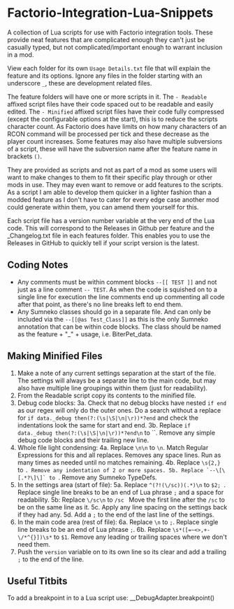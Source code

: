 # Factorio-Integration-Lua-Snippets

A collection of Lua scripts for use with Factorio integration tools. These provide neat features that are complicated enough they can't just be casually typed, but not complicated/important enough to warrant inclusion in a mod.

View each folder for its own `Usage Details.txt` file that will explain the feature and its options. Ignore any files in the folder starting with an underscore `_`, these are development related files.

The feature folders will have one or more scripts in it. The `- Readable` affixed script files have their code spaced out to be readable and easily edited. The `- Minified` affixed script files have their code fully compressed (except the configurable options at the start), this is to reduce the scripts character count. As Factorio does have limits on how many characters of an RCON command will be processed per tick and these decrease as the player count increases.
Some features may also have multiple subversions of a script, these will have the subversion name after the feature name in brackets `()`.

They are provided as scripts and not as part of a mod as some users will want to make changes to them to fit their specific play through or other mods in use. They may even want to remove or add features to the scripts. As a script I am able to develop them quicker in a lighter fashion than a modded feature as I don't have to cater for every edge case another mod could generate within them, you can amend them yourself for this.

Each script file has a version number variable at the very end of the Lua code. This will correspond to the Releases in Github per feature and the _Changelog.txt file in each features folder. This enables you to use the Releases in GitHub to quickly tell if your script version is the latest.



## Coding Notes

- Any comments must be within comment blocks `--[[ TEST ]]` and not just as a line comment `-- TEST`. As when the code is squished on to a single line for execution the line comments end up commenting all code after that point, as there's no line breaks left to end them.
- Any Sumneko classes should go in a separate file. And can only be included via the `--[[@as Test_Class]]` as this is the only Sumneko annotation that can be within code blocks. The class should be named as the feature + "_" + usage, i.e. BiterPet_data.



## Making Minified Files

1. Make a note of any current settings separation at the start of the file. The settings will always be a separate line to the main code, but may also have multiple line groupings within them (just for readability).
2. From the Readable script copy its contents to the minified file.
3. Debug code blocks:
    3a. Check that no debug blocks have nested `if end` as our regex will only do the outer ones. Do a search without a replace for `if data._debug then(?:(\s|\S|\n|\r))*?end` and check the indentations look the same for start and end.
    3b. Replace `if data._debug then(?:(\s|\S|\n|\r))*?end\n` to ``. Remove any simple debug code blocks and their trailing new line.
4. Whole file light condensing:
    4a. Replace `\n\n` to `\n`. Match Regular Expressions for this and all replaces. Removes any space lines. Run as many times as needed until no matches remaining.
    4b. Replace `\s{2,}` to ``. Remove any indentation of 2 or more spaces.
    5b. Replace `--\[\[.*?\]\]` to ``. Remove any Sumneko TypeDefs.
5. In the settings area (start of file):
    5a. Replace `^(?!(\/sc))(.*)\n` to `$2; `. Replace single line breaks to be an end of Lua phrase `;` and a space for readability.
    5b: Replace `\/sc\n` to `/sc ` Move the first line after the `/sc` to be on the same line as it.
    5c. Apply any line spacing on the settings back if they had any.
    5d. Add a `;` to the end of the last line of the settings.
6. In the main code area (rest of file):
    6a. Replace `\n` to `;`. Replace single line breaks to be an end of Lua phrase `;`.
    6b. Replace `\s*([=~<>,+-\/*^{}])\s*` to `$1`. Remove any leading or trailing spaces where we don't need them.
7. Push the `version` variable on to its own line so its clear and add a trailing `;` to the end of the line.


## Useful Titbits

To add a breakpoint in to a Lua script use:
__DebugAdapter.breakpoint()